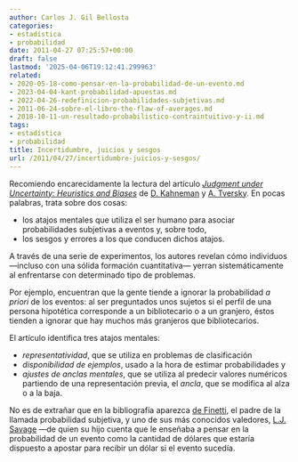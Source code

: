 ```yaml
---
author: Carlos J. Gil Bellosta
categories:
- estadística
- probabilidad
date: 2011-04-27 07:25:57+00:00
draft: false
lastmod: '2025-04-06T19:12:41.299963'
related:
- 2020-05-18-como-pensar-en-la-probabilidad-de-un-evento.md
- 2023-04-04-kant-probabilidad-apuestas.md
- 2022-04-26-redefinicion-probabilidades-subjetivas.md
- 2011-06-24-sobre-el-libro-the-flaw-of-averages.md
- 2018-10-11-un-resultado-probabilistico-contraintuitivo-y-ii.md
tags:
- estadística
- probabilidad
title: Incertidumbre, juicios y sesgos
url: /2011/04/27/incertidumbre-juicios-y-sesgos/
---
```


Recomiendo encarecidamente la lectura del artículo _[Judgment under Uncertainty: Heuristics and Biases](http://psiexp.ss.uci.edu/research/teaching/Tversky_Kahneman_1974.pdf)_ de [D. Kahneman](http://en.wikipedia.org/wiki/Daniel_Kahneman) y [A. Tversky](http://en.wikipedia.org/wiki/Amos_Tversky). En pocas palabras, trata sobre dos cosas:



* los atajos mentales que utiliza el ser humano para asociar probabilidades subjetivas a eventos y, sobre todo,
* los sesgos y errores a los que conducen dichos atajos.

A través de una serie de experimentos, los autores revelan cómo individuos —incluso con una sólida formación cuantitativa— yerran sistemáticamente al enfrentarse con determinado tipo de problemas.

Por ejemplo, encuentran que la gente tiende a ignorar la probabilidad _a priori_ de los eventos: al ser preguntados unos sujetos si el perfil de una persona hipotética corresponde a un bibliotecario o a un granjero, éstos tienden a ignorar que hay muchos más granjeros que bibliotecarios.

El artículo identifica tres atajos mentales:

* _representatividad_, que se utiliza en problemas de clasificación
* _disponibilidad de ejemplos_, usado a la hora de estimar probabilidades y
* _ajustes de anclas mentales_, que se utiliza al predecir valores numéricos partiendo de una representación previa, el _ancla_, que se modifica al alza o a la baja.

No es de extrañar que en la bibliografía aparezca [de Finetti](http://es.wikipedia.org/wiki/Bruno_de_Finetti), el padre de la llamada probabilidad subjetiva, y uno de sus más conocidos valedores, [L.J. Savage](http://es.wikipedia.org/wiki/Leonard_Jimmie_Savage) —de quien su hijo cuenta que le enseñaba a pensar en la probabilidad de un evento como la cantidad de dólares que estaría dispuesto a apostar para recibir un dólar si el evento sucedía.